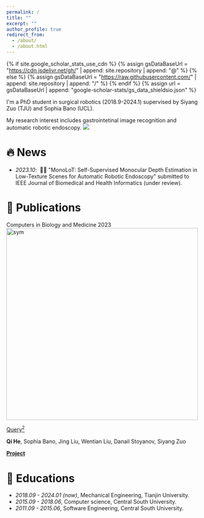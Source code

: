 ```yaml
---
permalink: /
title: ""
excerpt: ""
author_profile: true
redirect_from: 
  - /about/
  - /about.html
---
```


{% if site.google_scholar_stats_use_cdn %}
{% assign gsDataBaseUrl = "https://cdn.jsdelivr.net/gh/" | append: site.repository | append: "@" %}
{% else %}
{% assign gsDataBaseUrl = "https://raw.githubusercontent.com/" | append: site.repository | append: "/" %}
{% endif %}
{% assign url = gsDataBaseUrl | append: "google-scholar-stats/gs_data_shieldsio.json" %}

<span class='anchor' id='about-me'></span>

I'm a PhD student in surgical robotics (2018.9-2024.1) supervised by Siyang Zuo (TJU) and Sophia Bano (UCL).

My research interest includes gastrointetinal image recognition and automatic robotic endoscopy. <a href='https://scholar.google.com/citations?user=L_fC-TMAAAAJ'><img src="https://img.shields.io/endpoint?url={{ url | url_encode }}&logo=Google%20Scholar&labelColor=f6f6f6&color=9cf&style=flat&label=citations"></a>


# 🔥 News
- *2023.10*: &nbsp;🎉🎉 "MonoLoT: Self-Supervised Monocular Depth Estimation in Low-Texture Scenes for Automatic Robotic Endoscopy" submitted to IEEE Journal of Biomedical and Health Informatics (under review). 

# 📝 Publications 

<div class='paper-box'><div class='paper-box-image'><div><div class="badge">Computers in Biology and Medicine 2023</div><img src='images/cibm_2023.png' alt="sym" width="500px"></div></div>
<div class='paper-box-text' markdown="1">

[Query<sup>2</sup>]()

**Qi He**, Sophia Bano, Jing Liu, Wentian Liu, Danail Stoyanov, Siyang Zuo

[**Project**](https://github.com/howardchina/query2) <strong><span class='show_paper_citations' data='DhtAFkwAAAAJ:ALROH1vI_8AC'></span></strong>

</div>
</div>

<!---
# 🎖 Honors and Awards
- *2021.10* Lorem ipsum dolor sit amet, consectetur adipiscing elit. Vivamus ornare aliquet ipsum, ac tempus justo dapibus sit amet. 
- *2021.09* Lorem ipsum dolor sit amet, consectetur adipiscing elit. Vivamus ornare aliquet ipsum, ac tempus justo dapibus sit amet. 
-->

# 📖 Educations
- *2018.09 - 2024.01 (now)*, Mechanical Engineering, Tianjin University. 
- *2015.09 - 2018.06*, Computer science, Central South University.
- *2011.09 - 2015.06*, Software Engineering, Central South University. 

<!---
# 💬 Invited Talks
- *2021.06*, Lorem ipsum dolor sit amet, consectetur adipiscing elit. Vivamus ornare aliquet ipsum, ac tempus justo dapibus sit amet. 
- *2021.03*, Lorem ipsum dolor sit amet, consectetur adipiscing elit. Vivamus ornare aliquet ipsum, ac tempus justo dapibus sit amet.  \| [\[video\]](https://github.com/)

# 💻 Internships
- *2019.05 - 2020.02*, [Lorem](https://github.com/), China.

-->

